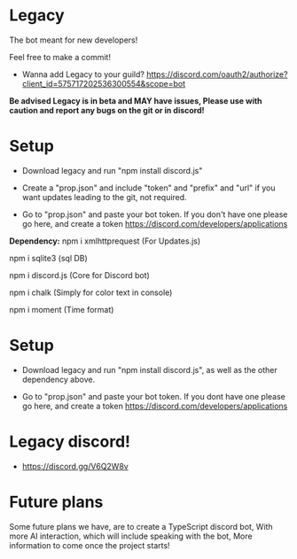 # Legacy

The bot meant for new developers!

Feel free to make a commit!

* Wanna add Legacy to your guild? https://discord.com/oauth2/authorize?client_id=575717202536300554&scope=bot

**Be advised Legacy is in beta and MAY have issues, Please use with caution and report any bugs on the git or in discord!**


# Setup

* Download legacy and run "npm install discord.js"

* Create a "prop.json" and include "token" and "prefix" and "url" if you want updates leading to the git, not required.

* Go to "prop.json" and paste your bot token. If you don't have one please go here, and create a token https://discord.com/developers/applications


**Dependency:**
npm i xmlhttprequest (For Updates.js)

npm i sqlite3 (sql DB)

npm i discord.js (Core for Discord bot)

npm i chalk (Simply for color text in console)

npm i moment (Time format)


# Setup

* Download legacy and run "npm install discord.js", as well as the other dependency above.


* Go to "prop.json" and paste your bot token. If you dont have one please go here, and create a token https://discord.com/developers/applications

# Legacy discord! 
* https://discord.gg/V6Q2W8v


# Future plans

Some future plans we have, are to create a TypeScript discord bot, With more AI interaction, which will include speaking with the bot, More information to come once the project starts!
